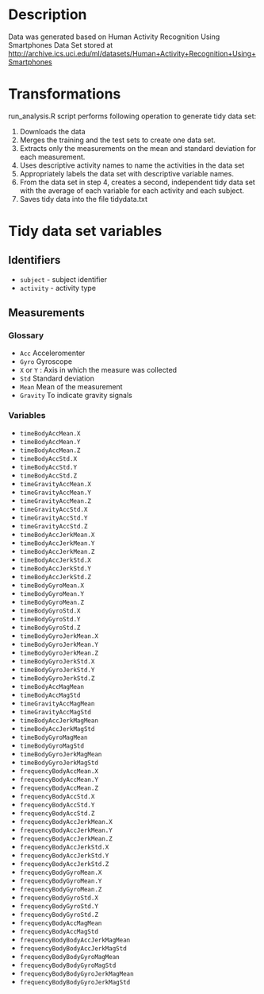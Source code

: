 # Description

Data was generated based on Human Activity Recognition Using Smartphones Data Set stored at http://archive.ics.uci.edu/ml/datasets/Human+Activity+Recognition+Using+Smartphones

# Transformations
run_analysis.R script performs following operation to generate tidy data set:

1. Downloads the data
1. Merges the training and the test sets to create one data set.
1. Extracts only the measurements on the mean and standard deviation for each measurement. 
1. Uses descriptive activity names to name the activities in the data set
1. Appropriately labels the data set with descriptive variable names. 
1. From the data set in step 4, creates a second, independent tidy data set with the average of each variable for each activity and each subject.
1. Saves tidy data into the file tidydata.txt

# Tidy data set variables

## Identifiers

* `subject` - subject identifier 
* `activity` - activity type

## Measurements

### Glossary
* `Acc` Acceleromenter
* `Gyro` Gyroscope
* `X` or `Y` : Axis in which the measure was collected
* `Std` Standard deviation
* `Mean` Mean of the measurement
* `Gravity` To indicate gravity signals

### Variables
 * `timeBodyAccMean.X`
 * `timeBodyAccMean.Y`
 * `timeBodyAccMean.Z`
 * `timeBodyAccStd.X`
 * `timeBodyAccStd.Y`
 * `timeBodyAccStd.Z`
 * `timeGravityAccMean.X`
 * `timeGravityAccMean.Y`
 * `timeGravityAccMean.Z`
 * `timeGravityAccStd.X`
 * `timeGravityAccStd.Y`
 * `timeGravityAccStd.Z`
 * `timeBodyAccJerkMean.X`
 * `timeBodyAccJerkMean.Y`
 * `timeBodyAccJerkMean.Z`
 * `timeBodyAccJerkStd.X`
 * `timeBodyAccJerkStd.Y`
 * `timeBodyAccJerkStd.Z`
 * `timeBodyGyroMean.X`
 * `timeBodyGyroMean.Y`
 * `timeBodyGyroMean.Z`
 * `timeBodyGyroStd.X`
 * `timeBodyGyroStd.Y`
 * `timeBodyGyroStd.Z`
 * `timeBodyGyroJerkMean.X`
 * `timeBodyGyroJerkMean.Y`
 * `timeBodyGyroJerkMean.Z`
 * `timeBodyGyroJerkStd.X`
 * `timeBodyGyroJerkStd.Y`
 * `timeBodyGyroJerkStd.Z`
 * `timeBodyAccMagMean`
 * `timeBodyAccMagStd`
 * `timeGravityAccMagMean`
 * `timeGravityAccMagStd`
 * `timeBodyAccJerkMagMean`
 * `timeBodyAccJerkMagStd`
 * `timeBodyGyroMagMean`
 * `timeBodyGyroMagStd`
 * `timeBodyGyroJerkMagMean`
 * `timeBodyGyroJerkMagStd`
 * `frequencyBodyAccMean.X`
 * `frequencyBodyAccMean.Y`
 * `frequencyBodyAccMean.Z`
 * `frequencyBodyAccStd.X`
 * `frequencyBodyAccStd.Y`
 * `frequencyBodyAccStd.Z`
 * `frequencyBodyAccJerkMean.X`
 * `frequencyBodyAccJerkMean.Y`
 * `frequencyBodyAccJerkMean.Z`
 * `frequencyBodyAccJerkStd.X`
 * `frequencyBodyAccJerkStd.Y`
 * `frequencyBodyAccJerkStd.Z`
 * `frequencyBodyGyroMean.X`
 * `frequencyBodyGyroMean.Y`
 * `frequencyBodyGyroMean.Z`
 * `frequencyBodyGyroStd.X`
 * `frequencyBodyGyroStd.Y`
 * `frequencyBodyGyroStd.Z`
 * `frequencyBodyAccMagMean`
 * `frequencyBodyAccMagStd`
 * `frequencyBodyBodyAccJerkMagMean`
 * `frequencyBodyBodyAccJerkMagStd`
 * `frequencyBodyBodyGyroMagMean`
 * `frequencyBodyBodyGyroMagStd`
 * `frequencyBodyBodyGyroJerkMagMean`
 * `frequencyBodyBodyGyroJerkMagStd`


